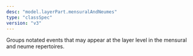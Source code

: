 ```yaml
---
desc: "model.layerPart.mensuralAndNeumes"
type: "classSpec"
version: "v3"
---
```


Groups notated events that may appear at the layer level in the mensural and neume
repertoires.
